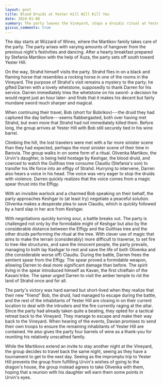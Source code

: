 ```yaml
---
layout: post
title: Blood Druids at Yester Hill Will Kill You
date: 2024-01-08
summary: The party leaves the Vineyard, stops a druidic ritual at Yester Hill, and returns to the Vineyard
giscus_comments: true
---
```


The day starts at Wizzard of Wines, where the Martikov family takes care of the party. The party arises with varying amounts of hangover from the previous night's festivities and dancing. After a hearty breakfast prepared by Stefania Martikov with the help of Xuza, the party sets off south toward Yester Hill.

On the way, Strahd himself visits the party. Strahd flies in on a black and flaming horse that resembles a rocking horse in one of the rooms in the Vineyard. The purpose of Strahd's visit remains a mystery to the party; he gifted Darren with a lovely whetstone, supposedly to thank Darren for his service. Darren immediately tries the whetstone on his sword- a decision he would regret just an hour later- and finds that it makes his decent but fairly mundane sword much sharper and magical.

When continuing their travel, Bob (short for Bobrikov)---the druid they had captured the day before---seems flabbergasted, both over having met Strahd, but even more that Strahd had not immediately killed them. Before long, the group arrives at Yester Hill with Bob still securely tied in his wine barrel.

Climbing the hill, the lost travelers were met with a far more sinister scene than they had expected, perhaps the most sinister scene of their time in Barovia. The group walks in on some form of a ritual. Olivenka Martikov, the Urvin's daughter, is being held hostage by Keshgar, the blood druid, and coerced to watch the Gulthias tree consume Claudiu (Stefania's son) to transfer his life force into an effigy of Strahd. Hurrying to intervene, Darren also hears a voice in his head. The voice was very eager to stop the druids with violence. Darren quickly realizes that the voice comes from a magic spear thrust into the Effigy.

With an invisible warlock and a charmed Bob speaking on their behalf, the party approaches Keshgar to (at least try) negotiate a peaceful solution. Olivenka makes a desperate plea to save Claudiu, which is quickly followed by a hard slap in her ace from Keshgar.

With negotiations quickly turning sour, a battle breaks out. The party is challenged not only by the formidable might of Keshgar but also by the considerable distance between the Effigy and the Gulthias tree and the other druids performing the ritual at the tree. With clever use of magic that aims to make the terrain (considerably) more difficult to traverse, to set fire to tree-like structures, and save the innocent people, the party prevails, managing to both lay Kashgar to rest and save the life of both Olivenka and (the considerable worse off) Claudiu. During the battle, Darren frees the sentient spear from the Effigy. The spear proved a formidable weapon, allowing Darren to deal more significant damage than before. The spirit living in the spear introduced himself as Kavan, the first chieftain of the Kavani tribe. The spear urged Darren to visit the amber temple to rid the land of Strahd once and for all.

The party's victory was hard earned but short-lived when they realize that their new "friend" Bob, the druid, had managed to escape during the battle, and the rest of the inhabitants of Yester Hill are closing in on their current location to deal with the intruders and the fire currently raging at the altar. Since the party had already taken quite a beating, they opted for a tactical retreat back to the Vineyard. They manage to escape and make their way back to the Vineyard. When hearing of the events, Davian promises to send their own troops to ensure the remaining inhabitants of Yester Hill are contained. He also gives the party four barrels of wine as a thank-you for reuniting his relatively unscathed family.

While the Martikovs extend an invite to stay another night at the Vineyard, the group decides to travel back the same night, seeing as they have a tournament to get to the next day. Seeing as the impromptu trip to Yester Hill prevents the group from fulfilling Urvin's wishes of going to the dragon's house, the group instead agrees to take Olivenka with them, hoping that a reunion with his daughter will earn them some points in Urvin's eyes.
